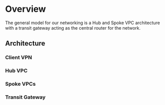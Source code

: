 # Overview

The general model for our networking is a Hub and Spoke VPC architecture with a transit gateway acting as the central router for the network.

## Architecture

### Client VPN

### Hub VPC

### Spoke VPCs

### Transit Gateway
